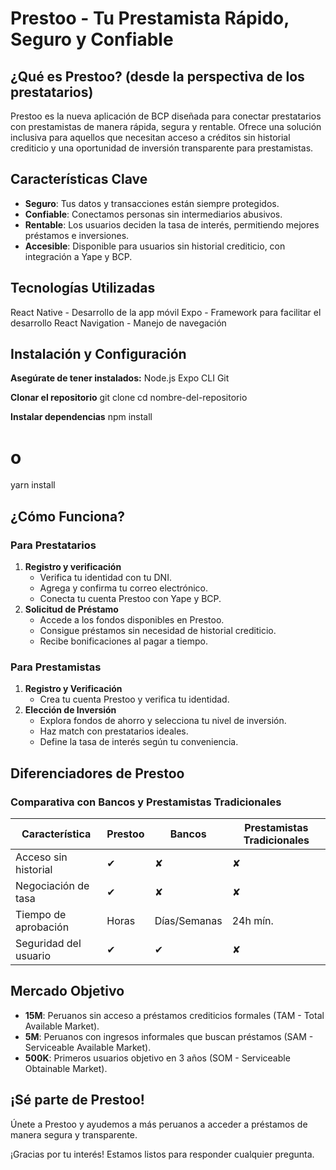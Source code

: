 # Prestoo - Tu Prestamista Rápido, Seguro y Confiable

## ¿Qué es Prestoo? (desde la perspectiva de los prestatarios)
Prestoo es la nueva aplicación de BCP diseñada para conectar prestatarios con prestamistas de manera rápida, segura y rentable. Ofrece una solución inclusiva para aquellos que necesitan acceso a créditos sin historial crediticio y una oportunidad de inversión transparente para prestamistas.

## Características Clave
- **Seguro**: Tus datos y transacciones están siempre protegidos.
- **Confiable**: Conectamos personas sin intermediarios abusivos.
- **Rentable**: Los usuarios deciden la tasa de interés, permitiendo mejores préstamos e inversiones.
- **Accesible**: Disponible para usuarios sin historial crediticio, con integración a Yape y BCP.


## Tecnologías Utilizadas

React Native - Desarrollo de la app móvil
Expo - Framework para facilitar el desarrollo
React Navigation - Manejo de navegación

## Instalación y Configuración

**Asegúrate de tener instalados:**
Node.js
Expo CLI
Git

**Clonar el repositorio**
git clone
cd nombre-del-repositorio  

**Instalar dependencias**
npm install  
# o  
yarn install  


## ¿Cómo Funciona?
### Para Prestatarios
1. **Registro y verificación**
   - Verifica tu identidad con tu DNI.
   - Agrega y confirma tu correo electrónico.
   - Conecta tu cuenta Prestoo con Yape y BCP.
2. **Solicitud de Préstamo**
   - Accede a los fondos disponibles en Prestoo.
   - Consigue préstamos sin necesidad de historial crediticio.
   - Recibe bonificaciones al pagar a tiempo.

### Para Prestamistas
1. **Registro y Verificación**
   - Crea tu cuenta Prestoo y verifica tu identidad.
2. **Elección de Inversión**
   - Explora fondos de ahorro y selecciona tu nivel de inversión.
   - Haz match con prestatarios ideales.
   - Define la tasa de interés según tu conveniencia.

## Diferenciadores de Prestoo
### Comparativa con Bancos y Prestamistas Tradicionales
| Característica        | Prestoo | Bancos | Prestamistas Tradicionales |
|------------------------|---------|--------|---------------------------|
| Acceso sin historial  | ✔      | ✘     | ✘                        |
| Negociación de tasa   | ✔      | ✘     | ✘                        |
| Tiempo de aprobación  | Horas   | Días/Semanas | 24h mín. |
| Seguridad del usuario | ✔      | ✔     | ✘                        |

## Mercado Objetivo
- **15M**: Peruanos sin acceso a préstamos crediticios formales (TAM - Total Available Market).
- **5M**: Peruanos con ingresos informales que buscan préstamos (SAM - Serviceable Available Market).
- **500K**: Primeros usuarios objetivo en 3 años (SOM - Serviceable Obtainable Market).

## ¡Sé parte de Prestoo!
Únete a Prestoo y ayudemos a más peruanos a acceder a préstamos de manera segura y transparente.

¡Gracias por tu interés! Estamos listos para responder cualquier pregunta.


